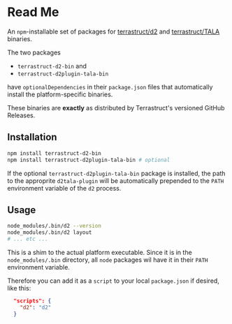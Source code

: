 # Read Me

An `npm`-installable set of packages for [terrastruct/d2](https://github.com/terrastruct/d2) and [terrastruct/TALA](https://github.com/terrastruct/TALA) binaries.

The two packages

* `terrastruct-d2-bin` and
* `terrastruct-d2plugin-tala-bin`

have `optionalDependencies` in their `package.json` files that automatically install the platform-specific binaries.

These binaries are **exactly** as distributed by Terrastruct's versioned GitHub Releases.

## Installation

```sh
npm install terrastruct-d2-bin
npm install terrastruct-d2plugin-tala-bin # optional
```

If the optional `terrastruct-d2plugin-tala-bin` package is installed, the path to the approprite `d2tala-plugin` will be automatically prepended to the `PATH` environment variable of the `d2` process.

## Usage

```sh
node_modules/.bin/d2 --version
node_modules/.bin/d2 layout
# ... etc ...
```

This is a shim to the actual platform executable. Since it is in the `node_modules/.bin` directory, all `node` packages wil have it in their `PATH` environment variable.

Therefore you can add it as a `script` to your local `package.json` if desired, like this:
```json
  "scripts": {
    "d2": "d2"
  }
```
